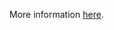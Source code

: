 More information [here](https://docs.bridgecrew.io/docs/ensure-gcp-google-compute-firewall-ingress-does-not-allow-unrestricted-http-port-80-access).

